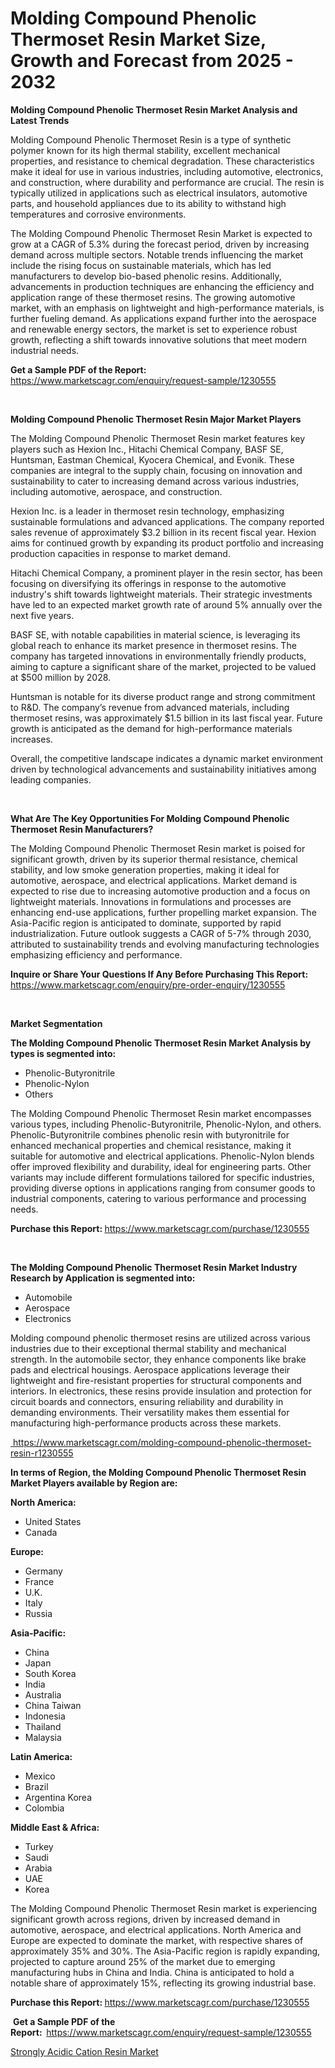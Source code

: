 <p><h1>Molding Compound Phenolic Thermoset Resin Market Size, Growth and Forecast from 2025 - 2032</h1></p><p><strong>Molding Compound Phenolic Thermoset Resin Market Analysis and Latest Trends</strong></p>
<p><p>Molding Compound Phenolic Thermoset Resin is a type of synthetic polymer known for its high thermal stability, excellent mechanical properties, and resistance to chemical degradation. These characteristics make it ideal for use in various industries, including automotive, electronics, and construction, where durability and performance are crucial. The resin is typically utilized in applications such as electrical insulators, automotive parts, and household appliances due to its ability to withstand high temperatures and corrosive environments.</p><p>The Molding Compound Phenolic Thermoset Resin Market is expected to grow at a CAGR of 5.3% during the forecast period, driven by increasing demand across multiple sectors. Notable trends influencing the market include the rising focus on sustainable materials, which has led manufacturers to develop bio-based phenolic resins. Additionally, advancements in production techniques are enhancing the efficiency and application range of these thermoset resins. The growing automotive market, with an emphasis on lightweight and high-performance materials, is further fueling demand. As applications expand further into the aerospace and renewable energy sectors, the market is set to experience robust growth, reflecting a shift towards innovative solutions that meet modern industrial needs.</p></p>
<p><strong>Get a Sample PDF of the Report:&nbsp;</strong> <a href="https://www.marketscagr.com/enquiry/request-sample/1230555?utm_campaign=1889&utm_medium=2&utm_source=Github&utm_content=ia&utm_term=03022025&utm_id=molding-compound-phenolic-thermoset-resin">https://www.marketscagr.com/enquiry/request-sample/1230555</a></p>
<p>&nbsp;</p>
<p><strong>Molding Compound Phenolic Thermoset Resin Major Market Players</strong></p>
<p><p>The Molding Compound Phenolic Thermoset Resin market features key players such as Hexion Inc., Hitachi Chemical Company, BASF SE, Huntsman, Eastman Chemical, Kyocera Chemical, and Evonik. These companies are integral to the supply chain, focusing on innovation and sustainability to cater to increasing demand across various industries, including automotive, aerospace, and construction.</p><p>Hexion Inc. is a leader in thermoset resin technology, emphasizing sustainable formulations and advanced applications. The company reported sales revenue of approximately $3.2 billion in its recent fiscal year. Hexion aims for continued growth by expanding its product portfolio and increasing production capacities in response to market demand.</p><p>Hitachi Chemical Company, a prominent player in the resin sector, has been focusing on diversifying its offerings in response to the automotive industry's shift towards lightweight materials. Their strategic investments have led to an expected market growth rate of around 5% annually over the next five years.</p><p>BASF SE, with notable capabilities in material science, is leveraging its global reach to enhance its market presence in thermoset resins. The company has targeted innovations in environmentally friendly products, aiming to capture a significant share of the market, projected to be valued at $500 million by 2028.</p><p>Huntsman is notable for its diverse product range and strong commitment to R&D. The company’s revenue from advanced materials, including thermoset resins, was approximately $1.5 billion in its last fiscal year. Future growth is anticipated as the demand for high-performance materials increases.</p><p>Overall, the competitive landscape indicates a dynamic market environment driven by technological advancements and sustainability initiatives among leading companies.</p></p>
<p>&nbsp;</p>
<p><strong>What Are The Key Opportunities For Molding Compound Phenolic Thermoset Resin Manufacturers?</strong></p>
<p><p>The Molding Compound Phenolic Thermoset Resin market is poised for significant growth, driven by its superior thermal resistance, chemical stability, and low smoke generation properties, making it ideal for automotive, aerospace, and electrical applications. Market demand is expected to rise due to increasing automotive production and a focus on lightweight materials. Innovations in formulations and processes are enhancing end-use applications, further propelling market expansion. The Asia-Pacific region is anticipated to dominate, supported by rapid industrialization. Future outlook suggests a CAGR of 5-7% through 2030, attributed to sustainability trends and evolving manufacturing technologies emphasizing efficiency and performance.</p></p>
<p><strong>Inquire or Share Your Questions If Any Before Purchasing This Report:</strong> <a href="https://www.marketscagr.com/enquiry/pre-order-enquiry/1230555?utm_campaign=1889&utm_medium=2&utm_source=Github&utm_content=ia&utm_term=03022025&utm_id=molding-compound-phenolic-thermoset-resin">https://www.marketscagr.com/enquiry/pre-order-enquiry/1230555</a></p>
<p>&nbsp;</p>
<p><strong>Market Segmentation</strong></p>
<p><strong>The Molding Compound Phenolic Thermoset Resin Market Analysis by types is segmented into:</strong></p>
<p><ul><li>Phenolic-Butyronitrile</li><li>Phenolic-Nylon</li><li>Others</li></ul></p>
<p><p>The Molding Compound Phenolic Thermoset Resin market encompasses various types, including Phenolic-Butyronitrile, Phenolic-Nylon, and others. Phenolic-Butyronitrile combines phenolic resin with butyronitrile for enhanced mechanical properties and chemical resistance, making it suitable for automotive and electrical applications. Phenolic-Nylon blends offer improved flexibility and durability, ideal for engineering parts. Other variants may include different formulations tailored for specific industries, providing diverse options in applications ranging from consumer goods to industrial components, catering to various performance and processing needs.</p></p>
<p><strong>Purchase this Report:&nbsp;</strong><a href="https://www.marketscagr.com/purchase/1230555?utm_campaign=1889&utm_medium=2&utm_source=Github&utm_content=ia&utm_term=03022025&utm_id=molding-compound-phenolic-thermoset-resin">https://www.marketscagr.com/purchase/1230555</a></p>
<p>&nbsp;</p>
<p><strong>The Molding Compound Phenolic Thermoset Resin Market Industry Research by Application is segmented into:</strong></p>
<p><ul><li>Automobile</li><li>Aerospace</li><li>Electronics</li></ul></p>
<p><p>Molding compound phenolic thermoset resins are utilized across various industries due to their exceptional thermal stability and mechanical strength. In the automobile sector, they enhance components like brake pads and electrical housings. Aerospace applications leverage their lightweight and fire-resistant properties for structural components and interiors. In electronics, these resins provide insulation and protection for circuit boards and connectors, ensuring reliability and durability in demanding environments. Their versatility makes them essential for manufacturing high-performance products across these markets.</p></p>
<p><a href="https://www.marketscagr.com/molding-compound-phenolic-thermoset-resin-r1230555?utm_campaign=1889&utm_medium=2&utm_source=Github&utm_content=ia&utm_term=03022025&utm_id=molding-compound-phenolic-thermoset-resin">&nbsp;https://www.marketscagr.com/molding-compound-phenolic-thermoset-resin-r1230555</a></p>
<p><strong>In terms of Region, the Molding Compound Phenolic Thermoset Resin Market Players available by Region are:</strong></p>
<p>
    <p> <strong> North America: </strong>
        <ul>
            <li>United States</li>
            <li>Canada</li>
        </ul>
        </p> 
    <p> <strong> Europe: </strong>
        <ul>
            <li>Germany</li>
            <li>France</li>
            <li>U.K.</li>
            <li>Italy</li>
            <li>Russia</li>
        </ul>
        </p> 
    <p> <strong> Asia-Pacific: </strong>
        <ul>
            <li>China</li>
            <li>Japan</li>
            <li>South Korea</li>
            <li>India</li>
            <li>Australia</li>
            <li>China Taiwan</li>
            <li>Indonesia</li>
            <li>Thailand</li>
            <li>Malaysia</li>
        </ul>
        </p> 
    <p> <strong> Latin America: </strong>
        <ul>
            <li>Mexico</li>
            <li>Brazil</li>
            <li>Argentina Korea</li>
            <li>Colombia</li>
        </ul>
        </p> 
    <p> <strong> Middle East & Africa: </strong>
        <ul>
            <li>Turkey</li>
            <li>Saudi</li>
            <li>Arabia</li>
            <li>UAE</li>
            <li>Korea</li>
        </ul>
    </p>
    </p>
<p><p>The Molding Compound Phenolic Thermoset Resin market is experiencing significant growth across regions, driven by increased demand in automotive, aerospace, and electrical applications. North America and Europe are expected to dominate the market, with respective shares of approximately 35% and 30%. The Asia-Pacific region is rapidly expanding, projected to capture around 25% of the market due to emerging manufacturing hubs in China and India. China is anticipated to hold a notable share of approximately 15%, reflecting its growing industrial base.</p></p>
<p><strong>Purchase this Report: </strong><a href="https://www.marketscagr.com/purchase/1230555?utm_campaign=1889&utm_medium=2&utm_source=Github&utm_content=ia&utm_term=03022025&utm_id=molding-compound-phenolic-thermoset-resin">https://www.marketscagr.com/purchase/1230555</a></p>
<p>&nbsp;<strong>Get a Sample PDF of the Report:&nbsp;&nbsp;</strong><a href="https://www.marketscagr.com/enquiry/request-sample/1230555?utm_campaign=1889&utm_medium=2&utm_source=Github&utm_content=ia&utm_term=03022025&utm_id=molding-compound-phenolic-thermoset-resin">https://www.marketscagr.com/enquiry/request-sample/1230555</a></p>
<p><strong></strong></p>
<p><p><a href="https://github.com/globismark/Market-Research-Report-List-6/blob/main/strongly-acidic-cation-resin-market.md?utm_campaign=1889&utm_medium=2&utm_source=Github&utm_content=ia&utm_term=03022025&utm_id=molding-compound-phenolic-thermoset-resin">Strongly Acidic Cation Resin Market</a></p></p>